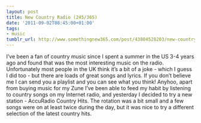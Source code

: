 ```yaml
---
layout: post
title: New Country Radio (245/365)
date: '2011-09-02T08:45:00+01:00'
tags:
- music
tumblr_url: http://www.somethingnew365.com/post/43804528203/new-country-radio-245365
---
```

I’ve been a fan of country music since I spent a summer in the US 3-4 years ago and found that was the most interesting music on the radio. Unfortunately most people in the UK think it’s a bit of a joke - which I guess I did too - but there are loads of great songs and lyrics. If you don’t believe me I can send you a playlist and you can see what you think!
Anyhoo, apart from buying music for my Zune I’ve been able to feed my habit by listening to country songs on my Internet radio, and yesterday I decided to try a new station - AccuRadio Country Hits. The rotation was a bit small and a few songs were on at least twice during the day, but it was nice to try a different selection of the latest country hits.
